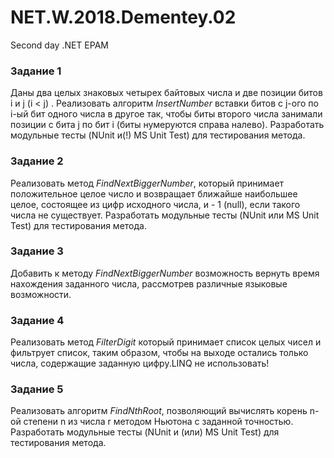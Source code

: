 # NET.W.2018.Dementey.02
Second day .NET EPAM

### Задание 1

Даны два целых знаковых четырех байтовых числа и две позиции битов i и j (i < j) . Реализовать алгоритм *InsertNumber* вставки битов с j-ого по i-ый бит одного числа в другое так, чтобы биты второго числа занимали позиции с бита j по бит i (биты нумеруются справа налево). Разработать модульные тесты (NUnit и(!) MS Unit Test) для тестирования метода.

### Задание 2

Реализовать метод *FindNextBiggerNumber*, который принимает положительное целое число и возвращает ближайше наибольшее целое, состоящее из цифр исходного числа, и - 1 (null), если такого числа не существует. Разработать модульные тесты (NUnit или MS Unit Test) для тестирования метода.

### Задание 3

Добавить к методу *FindNextBiggerNumber* возможность вернуть время нахождения заданного числа, рассмотрев различные языковые возможности. 

### Задание 4

Реализовать метод *FilterDigit* который принимает список целых чисел и фильтрует список, таким образом, чтобы на выходе остались только числа, содержащие заданную цифру.LINQ не использовать!

### Задание 5

Реализовать алгоритм *FindNthRoot*, позволяющий вычислять корень n-ой степени n из числа r методом Ньютона с заданной точностью. Разработать модульные тесты (NUnit и (или) MS Unit Test) для тестирования метода.
